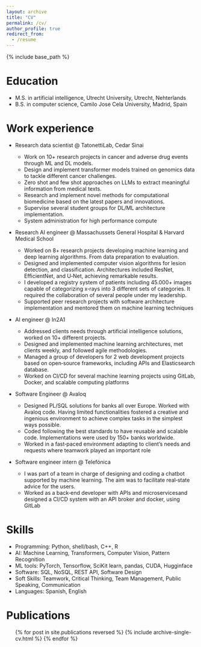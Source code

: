 ```yaml
---
layout: archive
title: "CV"
permalink: /cv/
author_profile: true
redirect_from:
  - /resume
---
```


{% include base_path %}

Education
======
* M.S. in artificial intelligence, Utrecht University, Utrecht, Nehterlands
* B.S. in computer science, Camilo Jose Cela University, Madrid, Spain

Work experience
======
* Research data scientist @ TatonettiLab, Cedar Sinai 
  * Work on 10+ research projects in cancer and adverse drug events through ML and DL models.
  * Design and implement transformer models trained on genomics data to tackle different cancer challenges.
  * Zero shot and few shot approaches on LLMs to extract meaningful information from medical texts.
  * Research and implement novel methods for computational biomedicine based on the latest papers and innovations.
  * Supervise several student groups for DL/ML architecture implementation.
  * System administration for high performance compute

* Research AI engineer @ Massachussets General Hospital & Harvard Medical School
  * Worked on 8+ research projects developing machine learning and deep learning algorithms. From data preparation to evaluation.
  * Designed and implemented computer vision algorithms for lesion detection, and classification. Architectures included ResNet, EfficientNet,
and U‑Net, achieving remarkable results.
  * I developed a registry system of patients including 45.000+ images capable of categorizing x‑rays into 3 different sets of categories. It required
the collaboration of several people under my leadership.
  * Supported peer research projects with software architecture implementation and mentored them on machine learning techniques

* AI engineer @ In2A1
  * Addressed clients needs through artificial intelligence solutions, worked on 10+ different projects.
  * Designed and implemented machine learning architectures, met clients weekly, and followed agile methodologies.
  * Managed a group of developers for 2 web development projects based on open‑source frameworks, including APIs and Elasticsearch database.
  * Worked on CI/CD for several machine learning projects using GitLab, Docker, and scalable computing platforms
 
* Software Engineer @ Avaloq
  * Designed PL/SQL solutions for banks all over Europe. Worked with Avaloq code. Having limited functionalities fostered a creative and ingenious
environment to achieve complex tasks in the simplest ways possible.
  * Coded following the best standards to have reusable and scalable code. Implementations were used by 150+ banks worldwide.
  * Worked in a fast‑paced environment adapting to client’s needs and requests where teamwork played an important role
 
* Software engineer intern @ Telefónica
  * I was part of a team in charge of designing and coding a chatbot supported by machine learning. The aim was to facilitate real‑state advice
for the users.
  * Worked as a back‑end developer with APIs and microservicesand designed a CI/CD system with an API broker and docker, using GitLab
  
Skills
======
* Programming: Python, shell/bash, C++, R
* AI:          Machine Learning, Transformers, Computer Vision, Pattern Recognition
* ML tools:    PyTorch, Tensorflow, SciKit learn, pandas, CUDA, Hugginface
* Software:    SQL, NoSQL, REST API, Software Design
* Soft Skills: Teamwork, Critical Thinking, Team Management, Public Speaking, Communication
* Languages:   Spanish, English

Publications
======
  <ul>{% for post in site.publications reversed %}
    {% include archive-single-cv.html %}
  {% endfor %}</ul>
  

